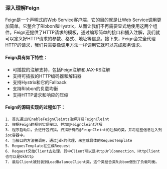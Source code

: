 ### 深入理解Feign
Feign是一个声明式的Web Service客户端，它的目的就是让Web Service调用更加简单。它整合了Ribbon和Hystrix，从而让我们不再需要显式地使用这两个组件。Feign还提供了HTTP请求的模板，通过编写简单的接口和插入注解，我们就可以定义好HTTP请求的参数、格式、地址等信息。接下来，Feign会完全代理HTTP的请求，我们只需要像调用方法一样调用它就可以完成服务请求。

#### Feign具有如下特性：
- 可插拔的注解支持，包括Feign注解和JAX-RS注解
- 支持可插拔的HTTP编码器和解码器
- 支持Hystrix和它的Fallback
- 支持Ribbon的负载均衡
- 支持HTTP请求和响应的压缩

#### Feign的源码实现的过程如下：
    1. 首先通过@EnableFeignCleints注解开启FeignCleint
    2. 根据Feign的规则实现接口，并加@FeignCleint注解
    3. 程序启动后，会进行包扫描，扫描所有的@FeignCleint的注解的类，并将这些信息注入到ioc容器中。
    4. 当接口的方法被调用，通过jdk的代理，来生成具体的RequesTemplate
    5. RequesTemplate在生成Request
    6. Request交给Client去处理，其中Client可以是HttpUrlConnection、HttpClient也可以是Okhttp
    7. 最后Client被封装到LoadBalanceClient类，这个类结合类Ribbon做到了负载均衡。